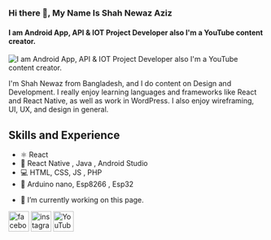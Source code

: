 ### Hi there 👋, My Name Is Shah Newaz Aziz
#### I am Android App, API & IOT Project Developer also I'm a YouTube content creator.
![I am Android App, API & IOT Project Developer also I'm a YouTube content creator.](https://i9.ytimg.com/vi_webp/M36fdeIfIdM/sddefault.webp?time=1618571100000&sqp=CNze5YMG&rs=AOn4CLA3H6HS9Gh-N-N1Fc-e5mzs8QJvww)

I'm Shah Newaz from Bangladesh, and I do content on Design and Development. I really enjoy learning languages and frameworks like React and React Native, as well as work in WordPress. I also enjoy wireframing, UI, UX, and design in general.

## Skills and Experience
* ⚛ React
* 📱 React Native , Java , Android Studio
* 💻 HTML, CSS, JS , PHP
* 🔅 Arduino nano, Esp8266 , Esp32

- 🔭 I’m currently working on this page. 



[<img src='https://cdn.jsdelivr.net/npm/simple-icons@3.0.1/icons/facebook.svg' alt='facebook' height='40'>](https://www.facebook.com/https://www.facebook.com/shahnewaz2018/)  [<img src='https://cdn.jsdelivr.net/npm/simple-icons@3.0.1/icons/instagram.svg' alt='instagram' height='40'>](https://www.instagram.com/https://www.instagram.com/shah_newaz18//)  [<img src='https://cdn.jsdelivr.net/npm/simple-icons@3.0.1/icons/youtube.svg' alt='YouTube' height='40'>](https://www.youtube.com/channel/UCVf2-y6gsszWuDPiYB34FVA)  

